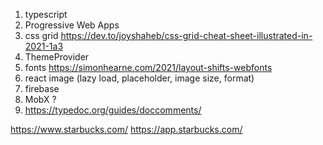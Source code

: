 1. typescript
2. Progressive Web Apps
3. css grid https://dev.to/joyshaheb/css-grid-cheat-sheet-illustrated-in-2021-1a3
4. ThemeProvider
5. fonts https://simonhearne.com/2021/layout-shifts-webfonts
6. react image (lazy load, placeholder, image size, format)
7. firebase
8. MobX ?
9. https://typedoc.org/guides/doccomments/

https://www.starbucks.com/
https://app.starbucks.com/
